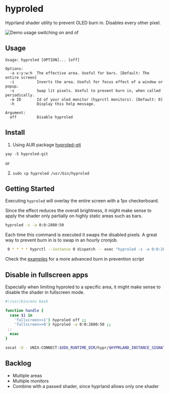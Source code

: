 # hyproled

Hyprland shader utility to prevent OLED burn in. Disables every other pixel.

![Demo usage switching on and of](https://github.com/mklan/hyproled/blob/main/demo.gif)

## Usage

```
Usage: hyproled [OPTION]... [off]

Options:
  -a x:y:w:h  The effective area. Useful for bars. [Default: The entire screen]
  -i          Inverts the area. Useful for focus effect of a window or popup.
  -s          Swap lit pixels. Useful to prevent burn in, when called periodically.
  -m ID       Id of your oled monitor (hyprctl monitors). [Default: 0]
  -h          Display this help message.

Argument:
  off         Disable hyproled
```

## Install

1. Using AUR package [hyproled-git](https://aur.archlinux.org/packages/hyproled-git)

`yay -S hyproled-git`

or

2. `sudo cp hyproled /usr/bin/hyproled`

## Getting Started

Executing `hyproled` will overlay the entire screen with a 1px checkerboard.

Since the effect reduces the overall brightness, it might make sense to apply the shader only partially on highly static areas such as bars.

```bash
hyproled -s -a 0:0:2880:50
```

Each time this command is executed it swaps the disabled pixels. A great way to prevent burn in is to swap in an hourly cronjob.

```bash
 0 * * * * hyprctl --instance 0 dispatch -- exec "hyproled -s -a 0:0:2880:50"
```

Check the [examples](examples) for a more advanced burn in prevention script

## Disable in fullscreen apps

Especially when limiting hyproled to a specific area, it might make sense to disable the shader in fullscreen mode.

```bash
#!/usr/bin/env bash

function handle {
  case $1 in
    'fullscreen>>1') hyproled off ;;
    'fullscreen>>0') hyproled -a 0:0:2880:50 ;;
 ;;
  esac
}

socat -U - UNIX-CONNECT:$XDG_RUNTIME_DIR/hypr/$HYPRLAND_INSTANCE_SIGNATURE/.socket2.sock | while read -r line; do handle "$line"; done
```

## Backlog

- Multiple areas
- Multiple monitors
- Combine with a passed shader, since hyprland allows only one shader
